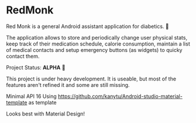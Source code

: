 # RedMonk
Red Monk is a general Android assistant application for diabetics. :rose:

The application allows to store and periodically change user physical stats, keep track of their medication schedule, calorie consumption, maintain a list of medical contacts and setup emergency buttons (as widgets) to quicky contact them.

Project Status: <b>ALPHA</b> :wrench:

This project is under heavy development. It is useable, but most of the features aren't refined it and some are still missing.

Minimal API 16
Using https://github.com/kanytu/Android-studio-material-template as template

Looks best with Material Design!
